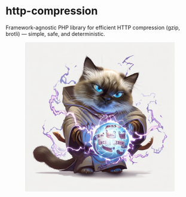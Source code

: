 # http-compression
Framework-agnostic PHP library for efficient HTTP compression (gzip, brotli) — simple, safe, and deterministic.

<p align="center">
  <picture>
    <img alt="http-compression mascot" src="docs/branding/mascot.png" width="1024" style="inline-size: auto; max-block-size: 400px;" />
  </picture>
</p>
